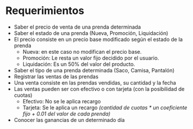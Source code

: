 # Requerimientos
* Saber el precio de venta de una prenda determinada
* Saber el estado de una prenda (Nueva, Promoción, Liquidación)
* El precio consiste en un precio base modificado según el estado de la prenda
  * Nueva: en este caso no modifican el precio base.
  * Promoción: Le resta un valor fijo decidido por el usuario.
  * Liquidación: Es un 50% del valor del producto.
* Saber el tipo de una prenda determinada (Saco, Camisa, Pantalón)
* Registrar las ventas de las prendas
* Una venta consiste en las prendas vendidas, su cantidad y la fecha
* Las ventas pueden ser con efectivo o con tarjeta (con la posibilidad de cuotas)
  * Efectivo: No se le aplica recargo
  * Tarjeta: Se le aplica un recargo *(cantidad de cuotas * un coeficiente fijo + 0.01 del valor de cada prenda)*
* Conocer las ganancias de un determinado día
